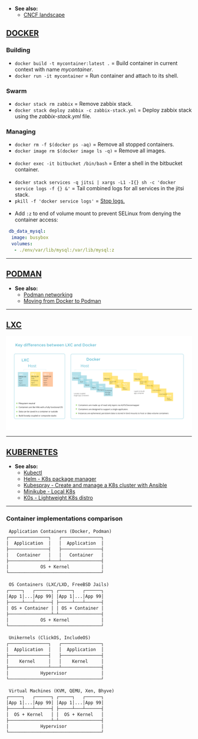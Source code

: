 
- **See also:**
  - [CNCF landscape](https://landscape.cncf.io/)

## [DOCKER](https://docs.docker.com/)

### Building

- `docker build -t mycontainer:latest .` = Build container in current context with name *mycontainer*.
- `docker run -it mycontainer` = Run container and attach to its shell.

### Swarm

- `docker stack rm zabbix` = Remove zabbix stack.
- `docker stack deploy zabbix -c zabbix-stack.yml` = Deploy zabbix stack using the *zabbix-stack.yml* file.

### Managing

- `docker rm -f $(docker ps -aq)` = Remove all stopped containers.
- `docker image rm $(docker image ls -q)` = Remove all images.
<br><br>
- `docker exec -it bitbucket /bin/bash` = Enter a shell in the bitbucket container.
<br><br>
- `docker stack services -q jitsi | xargs -L1 -I{} sh -c 'docker service logs -f {} &'` = Tail combined logs for all services in the jitsi stack.
- `pkill -f 'docker service logs'` = [Stop logs.](https://github.com/moby/moby/issues/31458)
<br><br>
- Add `:z` to end of volume mount to prevent SELinux from denying the container access:
```yaml
 db_data_mysql:
  image: busybox
  volumes:
   - ./env/var/lib/mysql:/var/lib/mysql:z
```


---
## [PODMAN](https://docs.podman.io/en/latest/#)

- **See also:**
  - [Podman networking](https://www.redhat.com/sysadmin/container-networking-podman)
  - [Moving from Docker to Podman](https://www.redhat.com/sysadmin/compose-podman-pods)


---
## [LXC](https://linuxcontainers.org/lxc/introduction/)


![image](images/lxc-vs-docker.png)

---
## [KUBERNETES](https://kubernetes.io/docs/home/)

- **See also:** 
  - [Kubectl](https://kubernetes.io/docs/reference/kubectl/overview/)
  - [Helm - K8s package manager](https://helm.sh/docs/)
  - [Kubespray - Create and manage a K8s cluster with Ansible](https://github.com/kubernetes-sigs/kubespray)
  - [Minikube - Local K8s](https://minikube.sigs.k8s.io/docs/start/)
  - [K0s - Lightweight K8s distro](https://github.com/k0sproject/k0s)

---
### Container implementations comparison
```
 Application Containers (Docker, Podman)
┌───────────────┐   ┌───────────────┐
│  Application  │   │  Application  │
├───────────────┤   ├───────────────┤
│   Container   │   │   Container   │
├───────────────┴───┴───────────────┤
│            OS + Kernel            │
└───────────────────────────────────┘

 OS Containers (LXC/LXD, FreeBSD Jails)
┌─────┐   ┌──────┐ ┌─────┐   ┌──────┐
│App 1│...│App 99│ │App 1│...│App 99│
├─────┴───┴──────┤ ├─────┴───┴──────┤
│ OS + Container │ │ OS + Container │
├────────────────┴─┴────────────────┤
│            OS + Kernel            │
└───────────────────────────────────┘

 Unikernels (ClickOS, IncludeOS)
┌───────────────┐   ┌───────────────┐
│  Application  │   │  Application  │
├───────────────┤   ├───────────────┤
│    Kernel     │   │    Kernel     │
├───────────────┴───┴───────────────┤
│            Hypervisor             │
└───────────────────────────────────┘

 Virtual Machines (KVM, QEMU, Xen, Bhyve)
┌─────┐   ┌──────┐ ┌─────┐   ┌──────┐
│App 1│...│App 99│ │App 1│...│App 99│
├─────┴───┴──────┤ ├─────┴───┴──────┤
│  OS + Kernel   │ │  OS + Kernel   │
├────────────────┴─┴────────────────┤
│            Hypervisor             │
└───────────────────────────────────┘
```
